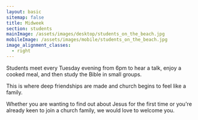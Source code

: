 ```yaml
---
layout: basic
sitemap: false
title: Midweek
section: students
mainImage: /assets/images/desktop/students_on_the_beach.jpg
mobileImage: /assets/images/mobile/students_on_the_beach.jpg
image_alignment_classes:
  - right
---
```

Students meet every Tuesday evening from 6pm to hear a talk, enjoy a cooked meal, and then study the Bible in small groups.

This is where deep friendships are made and church begins to feel like a family.

Whether you are wanting to find out about Jesus for the first time or you're already keen to join a church family, we would love to welcome you.
